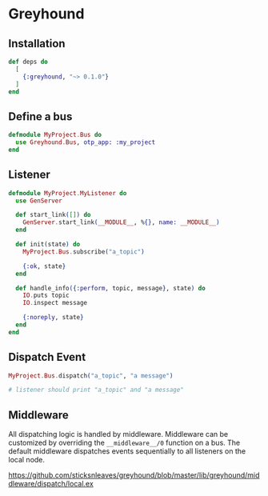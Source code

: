 # Greyhound

## Installation

```elixir
def deps do
  [
    {:greyhound, "~> 0.1.0"}
  ]
end
```

## Define a bus

```elixir
defmodule MyProject.Bus do
  use Greyhound.Bus, otp_app: :my_project
end
```

## Listener

```elixir
defmodule MyProject.MyListener do
  use GenServer

  def start_link([]) do
    GenServer.start_link(__MODULE__, %{}, name: __MODULE__)
  end

  def init(state) do
    MyProject.Bus.subscribe("a_topic")

    {:ok, state}
  end

  def handle_info({:perform, topic, message}, state) do
    IO.puts topic
    IO.inspect message

    {:noreply, state}
  end
end
```

## Dispatch Event

```elixir
MyProject.Bus.dispatch("a_topic", "a message")

# listener should print "a_topic" and "a message"
```

## Middleware

All dispatching logic is handled by middleware. Middleware can be customized by
overriding the `__middleware__/0` function on a bus. The default middleware
dispatches events sequentially to all listeners on the local node.

https://github.com/sticksnleaves/greyhound/blob/master/lib/greyhound/middleware/dispatch/local.ex
